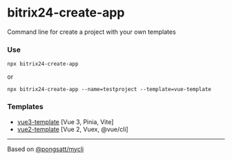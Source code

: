 # bitrix24-create-app

Command line for create a project with your own templates

### Use

```nodejs
npx bitrix24-create-app
```
or
```nodejs
npx bitrix24-create-app --name=testproject --template=vue-template
```

### Templates

* [vue3-template](https://github.com/astrotrain55/bitrix24-create-app/tree/master/templates/vue3-template#readme) [Vue 3, Pinia, Vite]
* [vue2-template](https://github.com/astrotrain55/bitrix24-create-app/tree/master/templates/vue2-template#readme) [Vue 2, Vuex, @vue/cli]

___

Based on [@pongsatt/mycli](https://github.com/pongsatt/mycli)
